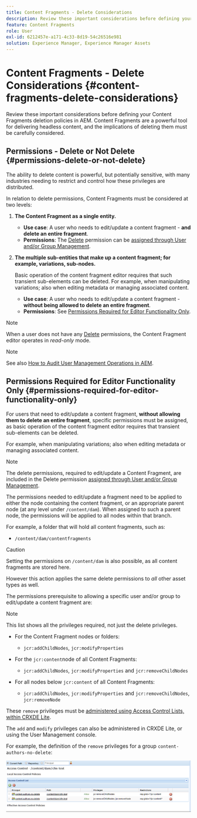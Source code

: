 ```yaml
---
title: Content Fragments - Delete Considerations
description: Review these important considerations before defining your Content Fragments deletion policies in AEM. Content Fragments are a powerful tool for delivering headless content, and the implications of deleting them must be carefully considered.
feature: Content Fragments
role: User
exl-id: 6212457e-a171-4c33-8d19-54c26516e981
solution: Experience Manager, Experience Manager Assets
---
```

# Content Fragments - Delete Considerations {#content-fragments-delete-considerations}

Review these important considerations before defining your Content Fragments deletion policies in AEM. Content Fragments are a powerful tool for delivering headless content, and the implications of deleting them must be carefully considered.

## Permissions - Delete or Not Delete {#permissions-delete-or-not-delete}

The ability to delete content is powerful, but potentially sensitive, with many industries needing to restrict and control how these privileges are distributed.

In relation to delete permissions, Content Fragments must be considered at two levels:

1. **The Content Fragment as a single entity.**

    * **Use case**: A user who needs to edit/update a content fragment - **and delete an entire fragment**.
    * **Permissions**: The [Delete](/help/sites-administering/security.md#actions) permission can be [assigned through User and/or Group Management](/help/sites-administering/security.md#managing-permissions). 

2. **The multiple sub-entities that make up a content fragment; for example, variations, sub-nodes.**

   Basic operation of the content fragment editor requires that such transient sub-elements can be deleted. For example, when manipulating variations; also when editing metadata or managing associated content.

    * **Use case**: A user who needs to edit/update a content fragment - **without being allowed to delete an entire fragment**.
    * **Permissions**: See [Permissions Required for Editor Functionality Only](#permissions-required-for-editor-functionality-only).

>[!NOTE]
>
>When a user does not have any [Delete](/help/sites-administering/security.md#actions) permissions, the Content Fragment editor operates in *read-only* mode.

>[!NOTE]
>
>See also [How to Audit User Management Operations in AEM](/help/sites-administering/audit-user-management-operations.md).

## Permissions Required for Editor Functionality Only {#permissions-required-for-editor-functionality-only}

For users that need to edit/update a content fragment, **without allowing them to delete an entire fragment**, specific permissions must be assigned, as basic operation of the content fragment editor requires that transient sub-elements can be deleted.

For example, when manipulating variations; also when editing metadata or managing associated content.

>[!NOTE]
>
>The delete permissions, required to edit/update a Content Fragment, are included in the Delete permission [assigned through User and/or Group Management](/help/sites-administering/security.md#managing-permissions).

The permissions needed to edit/update a fragment need to be applied to either the node containing the content fragment, or an appropriate parent node (at any level under `/content/dam`). When assigned to such a parent node, the permissions will be applied to all nodes within that branch.

For example, a folder that will hold all content fragments, such as:

* `/content/dam/contentfragments`

>[!CAUTION]
>
>Setting the permissions on `/content/dam` is also possible, as all content fragments are stored here.
>
>However this action applies the same delete permissions to *all* other asset types as well.

The permissions prerequisite to allowing a specific user and/or group to edit/update a content fragment are:

>[!NOTE]
>
>This list shows all the privileges required, not just the delete privileges.

* For the Content Fragment nodes or folders:

  * `jcr:addChildNodes`, `jcr:modifyProperties`

* For the `jcr:content`node of all Content Fragments:

  * `jcr:addChildNodes`, `jcr:modifyProperties` and `jcr:removeChildNodes`

* For all nodes below `jcr:content` of all Content Fragments:

  * `jcr:addChildNodes`, `jcr:modifyProperties` and `jcr:removeChildNodes`, `jcr:removeNode`

These `remove` privileges must be [administered using Access Control Lists, within CRXDE Lite](/help/sites-administering/user-group-ac-admin.md#access-right-management). 

The `add` and `modify` privileges can also be administered in CRXDE Lite, or using the User Management console.

For example, the definition of the `remove` privileges for a group `content-authors-no-delete`:

![cf-delete-03](assets/cf-delete-03.png)
